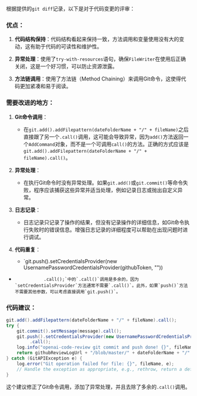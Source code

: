 根据提供的`git diff`记录，以下是对于代码变更的评审：

### 优点：

1. **代码结构保持**：代码结构看起来保持一致，方法调用和变量使用没有大的变动，这有助于代码的可读性和维护性。

2. **异常处理**：使用了`try-with-resources`语句，确保`FileWriter`在使用后正确关闭，这是一个好习惯，可以防止资源泄露。

3. **方法链调用**：使用了方法链（Method Chaining）来调用Git命令，这使得代码更加紧凑和易于阅读。

### 需要改进的地方：

1. **Git命令调用**：
   - 在`git.add().addFilepattern(dateFolderName + "/" + fileName)`之后直接跟了另一个`.call()`调用，这可能会导致异常，因为`add()`方法返回一个`AddCommand`对象，而不是一个可调用`call()`的方法。正确的方式应该是`git.add().addFilepattern(dateFolderName + "/" + fileName).call()`。

2. **异常处理**：
   - 在执行Git命令时没有异常处理。如果`git.add()`或`git.commit()`等命令失败，程序应该捕获这些异常并适当处理，例如记录日志或抛出自定义异常。

3. **日志记录**：
   - 日志记录只记录了操作的结果，但没有记录操作的详细信息，如Git命令执行失败时的错误信息。增强日志记录的详细程度可以帮助在出现问题时进行调试。

4. **代码重复**：
   - `git.push().setCredentialsProvider(new UsernamePasswordCredentialsProvider(githubToken, ""))
+                .call();`中的`.call()`调用是多余的，因为`setCredentialsProvider`方法通常不需要`.call()`。此外，如果`push()`方法不需要其他参数，可以考虑直接调用`git.push()`。

### 代码建议：

```java
git.add().addFilepattern(dateFolderName + "/" + fileName).call();
try {
    git.commit().setMessage(message).call();
    git.push().setCredentialsProvider(new UsernamePasswordCredentialsProvider(githubToken, ""))
         .call();
    log.info("openai-code-review git commit and push done! {}", fileName);
    return githubReviewLogUrl + "/blob/master/" + dateFolderName + "/" + fileName;
} catch (GitAPIException e) {
    log.error("Git operation failed for file: {}", fileName, e);
    // Handle the exception as appropriate, e.g., rethrow, return a default URL, etc.
}
```

这个建议修正了Git命令调用，添加了异常处理，并且去除了多余的`.call()`调用。